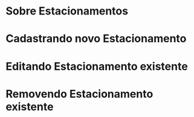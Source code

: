 # Sobre Estacionamentos

# Cadastrando novo Estacionamento

# Editando Estacionamento existente

# Removendo Estacionamento existente




